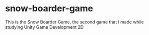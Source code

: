# snow-boarder-game
This is the Snow Boarder Game, the second game that i made while studying Unity Game Development 2D
